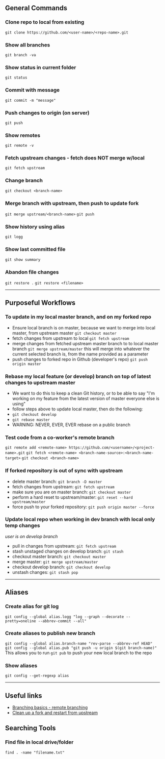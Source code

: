 ## General Commands
### Clone repo to local from existing
`git clone https://github.com/<user-name>/<repo-name>.git`
### Show all branches
`git branch -va`
### Show status in current folder
`git status`
### Commit with message
`git commit -m "message"`
### Push changes to origin (on server)
`git push`
### Show remotes
`git remote -v`
### Fetch upstream changes - fetch does NOT merge w/local
`git fetch upstream`
### Change branch
`git checkout <branch-name>`
### Merge branch with upstream, then push to update fork
`git merge upstream/<branch-name>`
`git push`
### Show history using alias
`git logg` 
### Show last committed file
`git show summary`
### Abandon file changes
`git restore .`
`git restore <filename>`

---
## Purposeful Workflows

### To update in my local master branch, and on my forked repo
- Ensure local branch is on master, because we want to merge into local master, from upstream master `git checkout master`
- fetch changes from upstream to local `git fetch upstream`
- merge changes from fetched upstream master branch to to local master branch `git merge upstream/master` this will merge into whatever the current selected branch is, from the name provided as a parameter
- push changes to forked repo in Github (developer's repo) `git push origin master`

### Rebase my local feature (or develop) branch on top of latest changes to upstream master
- We want to do this to keep a clean Git history, or to be able to say "I'm working on my feature from the latest version of master everyone else is using"
- follow steps above to update local master, then do the following:
- `git checkout develop`
- `git rebase master`
- WARNING: NEVER, EVER, EVER rebase on a public branch


### Test code from a co-worker's remote branch
`git remote add <remote-name> https://github.com/<username>/<project-name>.git`
`git fetch <remote-name> <branch-name-source>:<branch-name-target>`
`git checkout <branch-name>`

### If forked repository is out of sync with upstream
- delete master branch: `git branch -D master`
- fetch changes from upstream: `git fetch upstream`
- make sure you are on master branch: `git checkout master`
- perform a hard reset to upstream/master: `git reset --hard upstream/master`
- force push to your forked repository: `git push origin master --force` 

### Update local repo when working in dev branch with local only temp changes
_user is on develop branch_
- pull in changes from upstream: `git fetch upstream`
- stash unstaged changes on develop branch: `git stash`
- checkout master branch: `git checkout master`
- merge master: `git merge upstream/master`
- checkout develop branch: `git checkout develop`
- unstash changes: `git stash pop`

---
## Aliases
### Create alias for git log
`git config --global alias.logg "log --graph --decorate --pretty=oneline --abbrev-commit --all"`
### Create aliases to publish new branch
`git config --global alias.branch-name "rev-parse --abbrev-ref HEAD"`  
`git config --global alias.pub "git push -u origin $(git branch-name)"`  
This allows you to run `git pub` to push your new local branch to the repo
### Show aliases
`git config --get-regexp alias`

---
## Useful links
- [Branching basics - remote branching](https://git-scm.com/book/id/v2/Git-Branching-Remote-Branches)
- [Clean up a fork and restart from upstream](https://stackoverflow.com/questions/9646167/clean-up-a-fork-and-restart-it-from-the-upstream)

## Searching Tools
### Find file in local drive/folder
`find . -name "filename.txt"`
